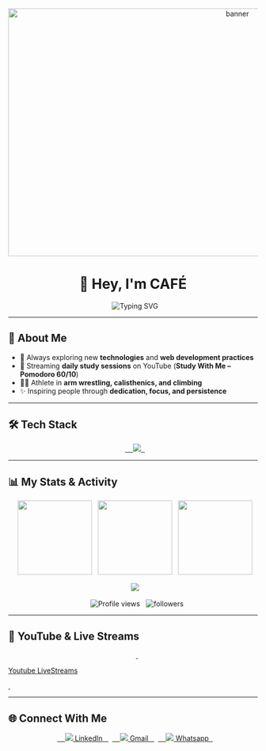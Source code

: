 <p align="center">
  <img width="910" height="501" alt="banner" src="https://github.com/user-attachments/assets/7b95841c-ec23-45ed-aa03-9441c0c2c44e" />
</p>

<h1 align="center">👋 Hey, I'm CAFÉ</h1>

<p align="center">
  <img src="https://readme-typing-svg.herokuapp.com?font=Fira+Code&size=24&duration=3000&pause=1000&color=00C2FF&center=true&vCenter=true&width=600&lines=Frontend+Developer+☕;Future+Full-Stack+Engineer+🚀;Consistency+Discipline+Focus+🔥;Lifelong+Learner+📚" alt="Typing SVG" />
</p>

---

## 🚀 About Me  
- 🌱 Always exploring new **technologies** and **web development practices**  
- 🎥 Streaming **daily study sessions** on YouTube (**Study With Me – Pomodoro 60/10**)  
- 🏋️‍♂️ Athlete in **arm wrestling, calisthenics, and climbing**  
- ✨ Inspiring people through **dedication, focus, and persistence**  

---

## 🛠️ Tech Stack  

<p align="center">
  <a href="https://skillicons.dev">
    <img src="https://skillicons.dev/icons?i=html,css,js,php,mysql,figma,firebase,python&perline=4" />
  </a>
</p>

---

## 📊 My Stats & Activity

<p align="center">
  <img src="https://github-readme-stats.vercel.app/api?username=CAFE2l&show_icons=true&theme=tokyonight&hide_border=true" height="150"/>
  <img src="https://github-readme-stats.vercel.app/api/top-langs/?username=CAFE2l&layout=compact&theme=tokyonight&hide_border=true" height="150"/>
  <img src="https://github-readme-streak-stats.herokuapp.com/?user=CAFE2l&theme=tokyonight&hide_border=true" height="150"/>
</p>

<p align="center">
  <img src="https://github-profile-trophy.vercel.app/?username=CAFE2l&theme=tokyonight&no-frame=true&no-bg=true&margin-w=4" />
</p>

<p align="center">
    <img src="https://komarev.com/ghpvc/?username=CAFE2l&color=blueviolet&style=flat-square" alt="Profile views"/>
  <img src="https://img.shields.io/github/followers/CAFE2l?label=Followers&style=flat-square&color=blueviolet" alt="followers"/>
</p>


---

## 🎥 YouTube & Live Streams  

<p align="center">
    <a href="https://www.youtube.com/@CAFE_ct/streams">
    <p>Youtube LiveStreams</p>
  </a>
</p>

---

## 🌐 Connect With Me  

<p align="center">
  <a href="https://www.linkedin.com/in/gabriel-felipe-sabino-de-souza-ab05a630a/" target="_blank">
    <img src="https://img.shields.io/badge/LinkedIn-0A66C2?style=for-the-badge&logo=linkedin&logoColor=white"/>
    LinkedIn
  </a>
  <a href="mailto:gutiajs@gmail.com">
    <img src="https://img.shields.io/badge/Email-D14836?style=for-the-badge&logo=gmail&logoColor=white"/>
    Gmail
  </a>
  <a href="https://wa.me/5541996713782" target="_blank">
    <img src="https://img.shields.io/badge/WhatsApp-25D366?style=for-the-badge&logo=whatsapp&logoColor=white"/>
    Whatsapp
  </a>
</p>
